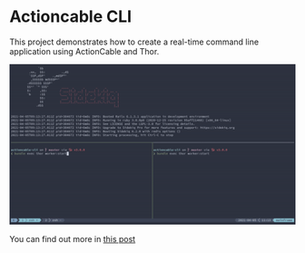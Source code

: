 # Actioncable CLI

This project demonstrates how to create a real-time command line application using ActionCable and Thor.

![demo](demo.gif)

You can find out more in [this post]()
